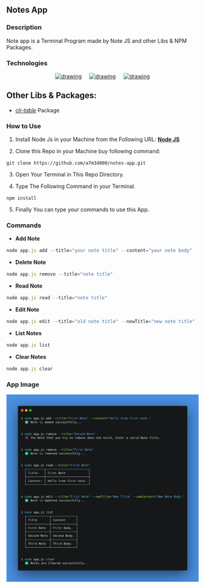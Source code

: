 ## **Notes App**

### Description

Note app is a Terminal Program made by Note JS and other Libs & NPM Packages.

### Technologies

<div style="display: flex; justify-content: center; align-items: center; gap: 20px;">
  <a href="https://nodejs.org/en/"><img src="https://cdn-icons-png.flaticon.com/512/5968/5968322.png" alt="drawing" width="48" height="48"/></a>
  <a href="https://www.npmjs.com/package/yargs"><img src="https://raw.githubusercontent.com/yargs/yargs/main/yargs-logo.png" alt="drawing" width="48" height="48"/></a>
  <a href="https://www.npmjs.com/package/chalk"><img src="https://raw.githubusercontent.com/chalk/chalk/HEAD/media/logo.svg" alt="drawing" width="48" height="48"/></a>
</div>

## Other Libs & Packages:
- [_cli-table_](https://www.npmjs.com/package/cli-table) Package

### How to Use

1. Install Node Js in your Machine from the Following URL:
   **[Node JS](https://nodejs.org/en/download/)**

2. Clone this Repo in your Machine buy following command:

```
git clone https://github.com/a7m3d000/notes-app.git
```

3. Open Your Terminal in This Repo Directory.

4. Type The Following Command in your Terminal.
 ```
 npm install
 ```

5. Finally You can type your commands to use this App.

### Commands

- **Add Note**

```javascript
node app.js add --title="your note title" --content="your note body"
```

- **Delete Note**

```javascript
node app.js remove --title="note title"
```

- **Read Note**

```javascript
node app.js read --title="note title"
```

- **Edit Note**

```javascript
node app.js edit --title="old note title" --newTitle="new note title" --newContent="new note content"
```

- **List Notes**

```javascript
node app.js list
```

- **Clear Notes**

```javascript
node app.js clear
```

### App Image
![App Image](/carbon.png)
